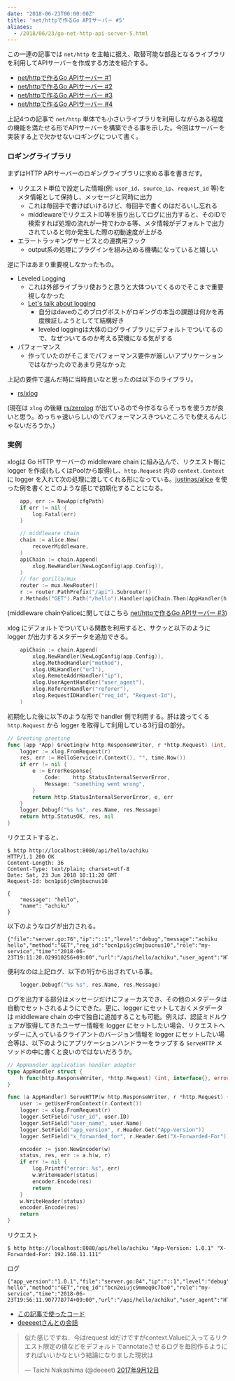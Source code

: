```yaml
---
date: "2018-06-23T00:00:00Z"
title: 'net/httpで作るGo APIサーバー #5'
aliases:
  - /2018/06/23/go-net-http-api-server-5.html
---
```



この一連の記事では `net/http` を主軸に据え、取替可能な部品となるライブラリを利用してAPIサーバーを作成する方法を紹介する。

- [net/httpで作るGo APIサーバー #1](https://akirachiku.com/2017/04/01/go-net-http-api-server-1.html)
- [net/httpで作るGo APIサーバー #2](https://akirachiku.com/2017/04/02/go-net-http-api-server-2.html)
- [net/httpで作るGo APIサーバー #3](https://akirachiku.com/2017/04/02/go-net-http-api-server-3.html)
- [net/httpで作るGo APIサーバー #4](https://akirachiku.com/2017/04/08/go-net-http-api-server-4.html)

上記4つの記事で `net/http` 単体でも小さいライブラリを利用しながらある程度の機能を満たせる形でAPIサーバーを構築できる事を示した。今回はサーバーを実装する上で欠かせないロギングについて書く。


### ロギングライブラリ

まずはHTTP APIサーバーのロギングライブラリに求める事を書きだす。

- リクエスト単位で設定した情報(例: `user_id`、`source_ip`、`request_id` 等)をメタ情報として保持し、メッセージと同時に出力
    * これは毎回手で書けばいけるけど、毎回手で書くのはだるいし忘れる
    * middlewareでリクエストID等を振り出してログに出力すると、そのIDで検索すれば処理の流れが一発でわかる等、メタ情報がデフォルトで出力されていると何か発生した際の初動速度が上がる
- エラートラッキングサービスとの連携用フック
    * output系の処理にプラグインを組み込める機構になっていると嬉しい

逆に下はあまり重要視しなかったもの。

- Leveled Logging
    * これは外部ライブラリ使おうと思うと大体ついてくるのでそこまで重要視しなかった
    * [Let's talk about logging](https://dave.cheney.net/2015/11/05/lets-talk-about-logging)
        * 自分はdaveのこのブログポストがロギングの本当の課題は何かを再度検証しようとしてて結構好き
        * leveled loggingは大体のログライブラリにデフォルトでついてるので、なぜついてるのか考える契機になる気がする
- パフォーマンス
    * 作っていたのがそこまでパフォーマンス要件が厳しいアプリケーションではなかったのであまり見なかった

上記の要件で選んだ時に当時良いなと思ったのは以下のライブラリ。

- [rs/xlog](https://github.com/rs/xlog)

(現在は `xlog` の後継 [rs/zerolog](https://github.com/rs/zerolog) が出ているので今作るならそっちを使う方が良いと思う。めっちゃ速いらしいのでパフォーマンスきついところでも使えるんじゃないだろうか。)

### 実例

xlogは Go HTTP サーバーの middleware chain に組み込んで、リクエスト毎に logger を作成(もしくはPoolから取得)し、`http.Request` 内の `context.Context` に logger を入れて次の処理に渡してくれる形になっている。[justinas/alice](https://github.com/justinas/alice) を使った例を書くとこのような感じで初期化することになる。


```go
	app, err := NewApp(cfgPath)
	if err != nil {
		log.Fatal(err)
	}

	// middleware chain
	chain := alice.New(
		recoverMiddleware,
	)
	apiChain := chain.Append(
		xlog.NewHandler(NewLogConfig(app.Config)),
	)
	// for gorilla/mux
	router := mux.NewRouter()
	r := router.PathPrefix("/api").Subrouter()
	r.Methods("GET").Path("/hello").Handler(apiChain.Then(AppHandler{h: app.Greeting}))
```
(middleware chainやaliceに関してはこちら [net/httpで作るGo APIサーバー #3](https://akirachiku.com/2017/04/03/go-net-http-api-server-3.html))

xlog にデフォルトでついている関数を利用すると、サクッと以下のように logger が出力するメタデータを追加できる。

```go
	apiChain := chain.Append(
		xlog.NewHandler(NewLogConfig(app.Config)),
		xlog.MethodHandler("method"),
		xlog.URLHandler("url"),
		xlog.RemoteAddrHandler("ip"),
		xlog.UserAgentHandler("user_agent"),
		xlog.RefererHandler("referer"),
		xlog.RequestIDHandler("req_id", "Request-Id"),
	)
```


初期化した後に以下のような形で handler 側で利用する。肝は渡ってくる `http.Request` から logger を取得して利用している3行目の部分。

```go
// Greeting greeting
func (app *App) Greeting(w http.ResponseWriter, r *http.Request) (int, interface{}, error) {
	logger := xlog.FromRequest(r)
	res, err := HelloService(r.Context(), "", time.Now())
	if err != nil {
		e := ErrorResponse{
			Code:    http.StatusInternalServerError,
			Message: "something went wrong",
		}
		return http.StatusInternalServerError, e, err
	}
	logger.Debugf("%s %s", res.Name, res.Message)
	return http.StatusOK, res, nil
}
```

リクエストすると、

```shell
$ http http://localhost:8080/api/hello/achiku
HTTP/1.1 200 OK
Content-Length: 36
Content-Type: text/plain; charset=utf-8
Date: Sat, 23 Jun 2018 10:11:20 GMT
Request-Id: bcn1pi6jc9mjbucnus10

{
    "message": "hello",
    "name": "achiku"
}
```

以下のようなログが出力される。

```shell
{"file":"server.go:76","ip":"::1","level":"debug","message":"achiku hello","method":"GET","req_id":"bcn1pi6jc9mjbucnus10","role":"my-service","time":"2018-06-23T19:11:20.029910256+09:00","url":"/api/hello/achiku","user_agent":"HTTPie/0.9.9"}
```

便利なのは上記ログ、以下の1行から出されている事。

```go
	logger.Debugf("%s %s", res.Name, res.Message)
```

ログを出力する部分はメッセージだけにフォーカスでき、その他のメタデータは自動でセットされるようにできた。更に、logger にセットしておくメタデータは middleware chain の中で独自に追加することも可能。例えば、認証ミドルウェアが取得してきたユーザー情報を logger にセットしたい場合、リクエストヘッダーに入っているクライアントのバージョン情報を logger にセットしたい場合等は、以下のようにアプリケーションハンドラーをラップする `ServeHTTP` メソッドの中に書くと良いのではないだろうか。


```go
// AppHandler application handler adaptor
type AppHandler struct {
	h func(http.ResponseWriter, *http.Request) (int, interface{}, error)
}

func (a AppHandler) ServeHTTP(w http.ResponseWriter, r *http.Request) {
	user := getUserFromContext(r.Context())
	logger := xlog.FromRequest(r)
	logger.SetField("user_id", user.ID)
	logger.SetField("user_name", user.Name)
	logger.SetField("app_version", r.Header.Get("App-Version"))
	logger.SetField("x_forwarded_for", r.Header.Get("X-Forwarded-For"))

	encoder := json.NewEncoder(w)
	status, res, err := a.h(w, r)
	if err != nil {
		log.Printf("error: %s", err)
		w.WriteHeader(status)
		encoder.Encode(res)
		return
	}
	w.WriteHeader(status)
	encoder.Encode(res)
	return
}
```

リクエスト

```shell
$ http http://localhost:8080/api/hello/achiku "App-Version: 1.0.1" "X-Forwarded-For: 192.168.11.111"
```

ログ

```shell
{"app_version":"1.0.1","file":"server.go:84","ip":"::1","level":"debug","message":"achiku hello","method":"GET","req_id":"bcn2eiujc9mmeq0c7ba0","role":"my-service","time":"2018-06-23T19:56:11.907778774+09:00","url":"/api/hello/achiku","user_agent":"HTTPie/0.9.9","user_id":10,"user_name":"achiku","x_forwarded_for":"192.168.11.111"}
```

- [この記事で使ったコード](https://github.com/achiku/go-http-api-server/tree/master/ch08)
- [deeeeetさんとの会話](https://twitter.com/_achiku/status/907561841450147840)


<blockquote class="twitter-tweet" data-lang="ja"><p lang="ja" dir="ltr">似た感じですね．今はrequest idだけですがcontext.Valueに入ってるリクエスト限定の値などをデフォルトでannotateさせるログを毎回作るようにすればいいかなという結論になりました現状は</p>&mdash; Taichi Nakashima (@deeeet) <a href="https://twitter.com/deeeet/status/907589519758594048?ref_src=twsrc%5Etfw">2017年9月12日</a></blockquote>
<script async src="https://platform.twitter.com/widgets.js" charset="utf-8"></script>
